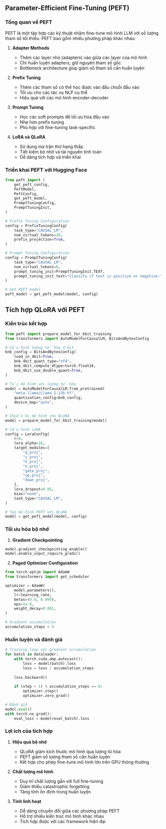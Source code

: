 ## Parameter-Efficient Fine-Tuning (PEFT)

### Tổng quan về PEFT

PEFT là một tập hợp các kỹ thuật nhằm fine-tune mô hình LLM với số lượng tham số tối thiểu. PEFT bao gồm nhiều phương pháp khác nhau:

1. **Adapter Methods**
   - Thêm các layer nhỏ (adapters) vào giữa các layer của mô hình
   - Chỉ huấn luyện adapters, giữ nguyên tham số gốc
   - Bottleneck architecture giúp giảm số tham số cần huấn luyện

2. **Prefix Tuning**
   - Thêm các tham số có thể học được vào đầu chuỗi đầu vào
   - Tối ưu cho các tác vụ NLP cụ thể
   - Hiệu quả với các mô hình encoder-decoder

3. **Prompt Tuning**
   - Học các soft prompts để tối ưu hóa đầu vào
   - Nhẹ hơn prefix tuning
   - Phù hợp với fine-tuning task-specific

4. **LoRA và QLoRA**
   - Sử dụng ma trận thứ hạng thấp
   - Tiết kiệm bộ nhớ và tài nguyên tính toán
   - Dễ dàng tích hợp và triển khai

### Triển khai PEFT với Hugging Face

```python
from peft import (
    get_peft_config,
    PeftModel,
    PeftConfig,
    get_peft_model,
    PromptTuningConfig,
    PromptTuningInit,
)

# Prefix Tuning Configuration
config = PrefixTuningConfig(
    task_type="CAUSAL_LM",
    num_virtual_tokens=20,
    prefix_projection=True,
)

# Prompt Tuning Configuration
config = PromptTuningConfig(
    task_type="CAUSAL_LM",
    num_virtual_tokens=8,
    prompt_tuning_init=PromptTuningInit.TEXT,
    prompt_tuning_init_text="Classify if text is positive or negative:",
)

# Get PEFT model
peft_model = get_peft_model(model, config)
```

## Tích hợp QLoRA với PEFT

### Kiến trúc kết hợp

```python
from peft import prepare_model_for_kbit_training
from transformers import AutoModelForCausalLM, BitsAndBytesConfig

# Cấu hình lượng tử hóa 4-bit
bnb_config = BitsAndBytesConfig(
    load_in_4bit=True,
    bnb_4bit_quant_type="nf4",
    bnb_4bit_compute_dtype=torch.float16,
    bnb_4bit_use_double_quant=True,
)

# Tải mô hình với lượng tử hóa
model = AutoModelForCausalLM.from_pretrained(
    "meta-llama/Llama-2-13b-hf",
    quantization_config=bnb_config,
    device_map="auto",
)

# Chuẩn bị mô hình cho QLoRA
model = prepare_model_for_kbit_training(model)

# Cấu hình LoRA
config = LoraConfig(
    r=8,
    lora_alpha=16,
    target_modules=[
        "q_proj",
        "v_proj",
        "k_proj",
        "o_proj",
        "gate_proj",
        "up_proj",
        "down_proj",
    ],
    lora_dropout=0.05,
    bias="none",
    task_type="CAUSAL_LM",
)

# Tạo mô hình PEFT với QLoRA
model = get_peft_model(model, config)
```

### Tối ưu hóa bộ nhớ

1. **Gradient Checkpointing**
```python
model.gradient_checkpointing_enable()
model.enable_input_require_grads()
```

2. **Paged Optimizer Configuration**
```python
from torch.optim import AdamW
from transformers import get_scheduler

optimizer = AdamW(
    model.parameters(),
    lr=learning_rate,
    betas=(0.9, 0.999),
    eps=1e-8,
    weight_decay=0.001,
)

# Gradient accumulation
accumulation_steps = 4
```

### Huấn luyện và đánh giá

```python
# Training loop với gradient accumulation
for batch in dataloader:
    with torch.cuda.amp.autocast():
        loss = model(batch).loss
        loss = loss / accumulation_steps
    
    loss.backward()
    
    if (step + 1) % accumulation_steps == 0:
        optimizer.step()
        optimizer.zero_grad()

# Đánh giá
model.eval()
with torch.no_grad():
    eval_loss = model(eval_batch).loss
```

### Lợi ích của tích hợp

1. **Hiệu quả bộ nhớ**
   - QLoRA giảm kích thước mô hình qua lượng tử hóa
   - PEFT giảm số lượng tham số cần huấn luyện
   - Kết hợp cho phép fine-tune mô hình lớn trên GPU thông thường

2. **Chất lượng mô hình**
   - Duy trì chất lượng gần với full fine-tuning
   - Giảm thiểu catastrophic forgetting
   - Tăng tính ổn định trong huấn luyện

3. **Tính linh hoạt**
   - Dễ dàng chuyển đổi giữa các phương pháp PEFT
   - Hỗ trợ nhiều kiến trúc mô hình khác nhau
   - Tích hợp được với các framework hiện đại